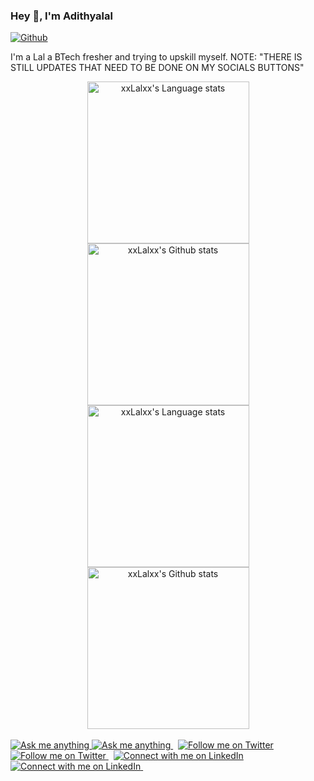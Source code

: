 ### Hey 👋, I'm Adithyalal

[![Github](https://img.shields.io/github/followers/xxLalxx?label=Follow&style=social)](https://github.com/xxLalxx)

I'm a Lal a BTech fresher and trying to upskill myself.
NOTE: "THERE IS STILL UPDATES THAT NEED TO BE DONE ON MY SOCIALS BUTTONS"

<!-- Light Mode -->
<div align="center"> 
<a href="https://github.com/anuraghazra/github-readme-stats#gh-light-mode-only">

<img height=259 src="https://github-readme-stats-git-masterrstaa-rickstaa.vercel.app/api/top-langs/?username=xxLalxx&layout=compact&langs_count=12&hide_border=true&role=owner,collaborator&theme=default#gh-light-mode-only" alt="xxLalxx's Language stats" />
</a>
<a href="https://github.com/anuraghazra/github-readme-stats#gh-light-mode-only">
<img height=259 src="https://github-readme-stats-git-masterrstaa-rickstaa.vercel.app/api?username=xxLalxx&show_icons=true&line_height=28&hide_border=true&card_width=347&include_all_commits=true&role=owner,collaborator&show=reviews,discussions_answered&rank_icon=percentile&exclude_repo=github-readme-stats&theme=default#gh-light-mode-only" alt="xxLalxx's Github stats" />
</a>
</div>

<!-- Dark Mode -->
<div align="center"> 
<a href="https://github.com/anuraghazra/github-readme-stats#gh-dark-mode-only">
<img height=259 src="https://github-readme-stats-git-masterrstaa-rickstaa.vercel.app/api/top-langs/?username=xxLalxx&layout=compact&langs_count=12&hide_border=true&role=owner,collaborator&theme=dark&bg_color=000000#gh-dark-mode-only" alt="xxLalxx's Language stats" />
</a>
<a href="https://github.com/anuraghazra/github-readme-stats#gh-dark-mode-only">
<img height=259 src="https://github-readme-stats-git-masterrstaa-rickstaa.vercel.app/api?username=xxLalxx&show_icons=true&line_height=28&hide_border=true&card_width=347&include_all_commits=true&role=owner,collaborator&show=reviews,discussions_answered&rank_icon=percentile&exclude_repo=github-readme-stats&theme=dark&bg_color=000000#gh-dark-mode-only" alt="xxLalxx's Github stats" />
</a>
</div>

<br/>

<!-- Social button 1 -->
<!-- Light Mode -->
<a href="https://t.me/xxLalxx#gh-light-mode-only">
<img src="https://img.shields.io/badge/message-%40xxLalxx-1DA1F2?style=for-the-badge&logo=telegram&labelColor=000&color=3572A5#gh-light-mode-only" alt="Ask me anything">
</a>
<!-- Dark Mode -->
<a href="https://t.me/xxLalxx#gh-dark-mode-only">
<img src="https://img.shields.io/badge/message-%40xxLalxx-1DA1F2?style=for-the-badge&logo=telegram&labelColor=000&color=FFF#gh-dark-mode-only" alt="Ask me anything">
</a>
&nbsp;
<!-- Social button 2 -->
<!-- Light Mode -->
<a href="https://twitter.com/intent/follow?screen_name=xxLalxx#gh-light-mode-only">
<img src="https://img.shields.io/badge/follow-%40xxLalxx-1DA1F2?style=for-the-badge&logo=x&labelColor=000&color=3572A5#gh-light-mode-only" alt="Follow me on Twitter">
</a>
<!-- Dark Mode -->
<a href="https://twitter.com/intent/follow?screen_name=xxLalxx#gh-dark-mode-only">
<img src="https://img.shields.io/badge/follow-%40xxLalxx-1DA1F2?style=for-the-badge&logo=x&labelColor=000&color=FFF#gh-dark-mode-only" alt="Follow me on Twitter">
</a>
&nbsp;
<!-- Social button 4 -->
<!-- Light Mode -->
<a href="https://www.linkedin.com/in/xxLalxx#gh-light-mode-only">
<img src="https://img.shields.io/badge/LinkedIn-3572A5?style=for-the-badge&logo=linkedin&logoColor=white#gh-light-mode-only" alt="Connect with me on LinkedIn">
</a>
<!-- Dark Mode -->
<a href="https://www.linkedin.com/in/xxLalxx#gh-dark-mode-only">
<img src="https://img.shields.io/badge/LinkedIn-ffffff?style=for-the-badge&logo=linkedin&logoColor=0690FA#gh-dark-mode-only" alt="Connect with me on LinkedIn">
</a>
&nbsp;

</a>

